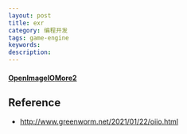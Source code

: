 ```yaml
---
layout: post
title: exr
category: 编程开发
tags: game-engine
keywords: 
description: 
---
```


#### [OpenImageIO](https://github.com/OpenImageIO)[More2](https://openimageio.readthedocs.io/en/master/index.html)

## Reference

* <http://www.greenworm.net/2021/01/22/oiio.html>
